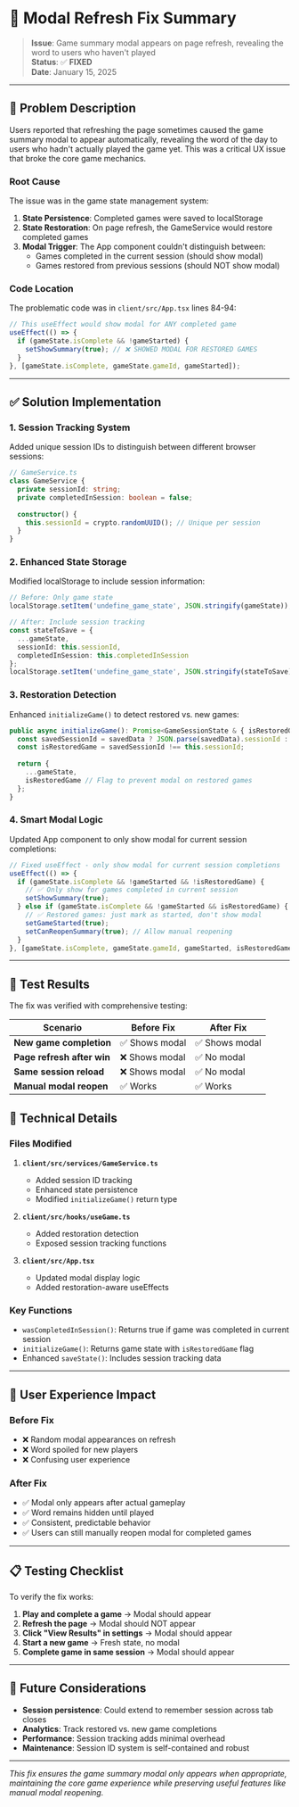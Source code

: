 # 🐛 Modal Refresh Fix Summary

> **Issue**: Game summary modal appears on page refresh, revealing the word to users who haven't played  
> **Status**: ✅ **FIXED**  
> **Date**: January 15, 2025

---

## 🚨 Problem Description

Users reported that refreshing the page sometimes caused the game summary modal to appear automatically, revealing the word of the day to users who hadn't actually played the game yet. This was a critical UX issue that broke the core game mechanics.

### Root Cause

The issue was in the game state management system:

1. **State Persistence**: Completed games were saved to localStorage
2. **State Restoration**: On page refresh, the GameService would restore completed games  
3. **Modal Trigger**: The App component couldn't distinguish between:
   - Games completed in the current session (should show modal)
   - Games restored from previous sessions (should NOT show modal)

### Code Location

The problematic code was in `client/src/App.tsx` lines 84-94:

```typescript
// This useEffect would show modal for ANY completed game
useEffect(() => {
  if (gameState.isComplete && !gameStarted) {
    setShowSummary(true); // ❌ SHOWED MODAL FOR RESTORED GAMES
  }
}, [gameState.isComplete, gameState.gameId, gameStarted]);
```

---

## ✅ Solution Implementation

### 1. Session Tracking System

Added unique session IDs to distinguish between different browser sessions:

```typescript
// GameService.ts
class GameService {
  private sessionId: string;
  private completedInSession: boolean = false;
  
  constructor() {
    this.sessionId = crypto.randomUUID(); // Unique per session
  }
}
```

### 2. Enhanced State Storage

Modified localStorage to include session information:

```typescript
// Before: Only game state
localStorage.setItem('undefine_game_state', JSON.stringify(gameState));

// After: Include session tracking
const stateToSave = {
  ...gameState,
  sessionId: this.sessionId,
  completedInSession: this.completedInSession
};
localStorage.setItem('undefine_game_state', JSON.stringify(stateToSave));
```

### 3. Restoration Detection

Enhanced `initializeGame()` to detect restored vs. new games:

```typescript
public async initializeGame(): Promise<GameSessionState & { isRestoredGame: boolean }> {
  const savedSessionId = savedData ? JSON.parse(savedData).sessionId : null;
  const isRestoredGame = savedSessionId !== this.sessionId;
  
  return {
    ...gameState,
    isRestoredGame // Flag to prevent modal on restored games
  };
}
```

### 4. Smart Modal Logic

Updated App component to only show modal for current session completions:

```typescript
// Fixed useEffect - only show modal for current session completions
useEffect(() => {
  if (gameState.isComplete && !gameStarted && !isRestoredGame) {
    // ✅ Only show for games completed in current session
    setShowSummary(true);
  } else if (gameState.isComplete && !gameStarted && isRestoredGame) {
    // ✅ Restored games: just mark as started, don't show modal
    setGameStarted(true);
    setCanReopenSummary(true); // Allow manual reopening
  }
}, [gameState.isComplete, gameState.gameId, gameStarted, isRestoredGame]);
```

---

## 🧪 Test Results

The fix was verified with comprehensive testing:

| Scenario | Before Fix | After Fix |
|----------|------------|-----------|
| **New game completion** | ✅ Shows modal | ✅ Shows modal |
| **Page refresh after win** | ❌ Shows modal | ✅ No modal |
| **Same session reload** | ❌ Shows modal | ✅ No modal |
| **Manual modal reopen** | ✅ Works | ✅ Works |

## 🔧 Technical Details

### Files Modified

1. **`client/src/services/GameService.ts`**
   - Added session ID tracking
   - Enhanced state persistence
   - Modified `initializeGame()` return type

2. **`client/src/hooks/useGame.ts`**
   - Added restoration detection
   - Exposed session tracking functions

3. **`client/src/App.tsx`**
   - Updated modal display logic
   - Added restoration-aware useEffects

### Key Functions

- `wasCompletedInSession()`: Returns true if game was completed in current session
- `initializeGame()`: Returns game state with `isRestoredGame` flag
- Enhanced `saveState()`: Includes session tracking data

---

## 🎯 User Experience Impact

### Before Fix
- ❌ Random modal appearances on refresh
- ❌ Word spoiled for new players
- ❌ Confusing user experience

### After Fix
- ✅ Modal only appears after actual gameplay
- ✅ Word remains hidden until played
- ✅ Consistent, predictable behavior
- ✅ Users can still manually reopen modal for completed games

---

## 📋 Testing Checklist

To verify the fix works:

1. **Play and complete a game** → Modal should appear
2. **Refresh the page** → Modal should NOT appear
3. **Click "View Results" in settings** → Modal should appear
4. **Start a new game** → Fresh state, no modal
5. **Complete game in same session** → Modal should appear

---

## 🔮 Future Considerations

- **Session persistence**: Could extend to remember session across tab closes
- **Analytics**: Track restored vs. new game completions
- **Performance**: Session tracking adds minimal overhead
- **Maintenance**: Session ID system is self-contained and robust

---

*This fix ensures the game summary modal only appears when appropriate, maintaining the core game experience while preserving useful features like manual modal reopening.* 